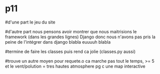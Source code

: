 # p11

#d'une part le jeu du site

#d'autre part nous pensons avoir montrer que nous maitrisions le framework (dans les grandes lignes) Django donc nous n'avons pas pris la peine de l'intégrer dans django blabla euuuuh blabla 

#termine de faire les classes puis rend ca jolie (classes.py aussi)

#trouve un autre moyen pour requete.o ca marche pas tout le temps, >= 5 et le vent/polution = tres hautes atmosphere pg c une map interactive
